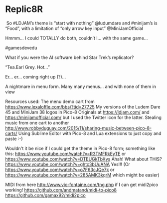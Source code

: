 # Replic8R
​ So #LDJAM’s theme is “start with nothing” @ludumdare and #minijam’s is “Food”, 
with a limitation of “only arrow key input” @MiniJamOfficial 

Hmmm… I could TOTALLY do both, couldn’t I… with the same game…

#gamesdevedu

What if you were the AI software behind Star Trek’s replicator?

“Tea.Earl Grey. Hot…” 

Er… er… coming right up (?)… 

A nightmare in menu form. Many many menus… and with none of them in view

Resources used:
The menu demo cart from https://www.lexaloffle.com/bbs/?tid=27725
My versions of the Ludem Dare 45 and MiniJam 38 logos in Pico-8
Originals at https://ldjam.com/ and https://minijamofficial.com/ but I used the Twitter
icon for the latter.
Stealing music from one cart to another http://www.robbyduguay.com/2015/11/sharing-music-between-pico-8-carts/
Using Sublime Editor with Pico-8 and Lua extensions to just copy and paste :-)

Wouldn't it be nice if I could get the theme in Pico-8 form; something like this: https://www.youtube.com/watch?v=R3TMFRkEyTE or https://www.youtube.com/watch?v=DTEUGkTbXys
Ahah! What about THIS? https://www.youtube.com/watch?v=ghtc3bUuANA
Yes!!!
(Or https://www.youtube.com/watch?v=o7F63cJQe7k or 
https://www.youtube.com/watch?v=285AMK3kqrM 
which might be easier)

MIDI from here http://www.vic-fontaine.com/tng.php if I can get midi2pico working!
https://github.com/andmatand/midi-to-pico8
https://github.com/gamax92/midi2pico

